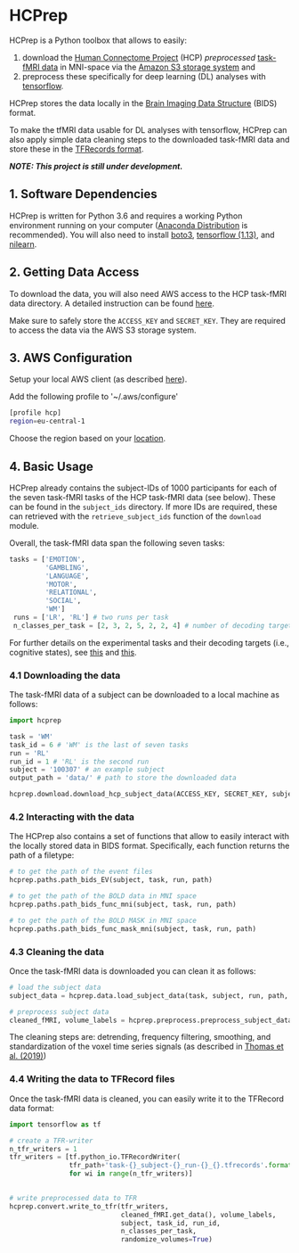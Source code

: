 # HCPrep
HCPrep is a Python toolbox that allows to easily: 
1.  download the [Human Connectome Project](http://www.humanconnectomeproject.org) (HCP) *preprocessed* [task-fMRI data](https://www.humanconnectome.org/study/hcp-young-adult/project-protocol/task-fmri) in MNI-space via the [Amazon S3 storage system](https://www.humanconnectome.org/study/hcp-young-adult/article/hcp-s1200-release-now-available-amazon-web-services) and 
2. preprocess these specifically for deep learning (DL) analyses with [tensorflow](https://www.tensorflow.org/).

HCPrep stores the data locally in the [Brain Imaging Data Structure](https://bids.neuroimaging.io) (BIDS) format.

To make the tfMRI data usable for DL analyses with tensorflow, HCPrep can also apply simple data cleaning steps to the downloaded task-fMRI data and store these in the [TFRecords format](https://www.tensorflow.org/tutorials/load_data/tfrecord).  

***NOTE: This project is still under development.***


## 1. Software Dependencies
HCPrep is written for Python 3.6 and requires a working Python environment running on your computer ([Anaconda Distribution](https://www.anaconda.com/distribution/) is recommended). You will also need to install [boto3](https://boto3.amazonaws.com/v1/documentation/api/latest/index.html), [tensorflow (1.13)](https://www.tensorflow.org/install/pip), and [nilearn](https://nilearn.github.io/introduction.html#installing-nilearn). 

## 2. Getting Data Access
To download the data, you will also need AWS access to the HCP task-fMRI data directory. A detailed instruction can be found [here](https://wiki.humanconnectome.org/display/PublicData/How+To+Connect+to+Connectome+Data+via+AWS).

Make sure to safely store the `ACCESS_KEY` and `SECRET_KEY`. They are required to access the data via the AWS S3 storage system. 

## 3. AWS Configuration
Setup your local AWS client (as described [here](https://docs.aws.amazon.com/cli/latest/userguide/cli-configure-files.html)). 

Add the following profile to '~/.aws/configure'

```bash
[profile hcp]
region=eu-central-1
```
Choose the region based on your [location](https://docs.aws.amazon.com/AmazonRDS/latest/UserGuide/Concepts.RegionsAndAvailabilityZones.html).

## 4. Basic Usage
HCPrep already contains the subject-IDs of 1000 participants for each of the seven task-fMRI tasks of the HCP task-fMRI data (see below). These can be found in the `subject_ids` directory. If more IDs are required, these can retrieved with the `retrieve_subject_ids` function of the `download` module. 

Overall, the task-fMRI data span the following seven tasks:

```python
tasks = ['EMOTION',
         'GAMBLING',
         'LANGUAGE',
         'MOTOR',
         'RELATIONAL',
         'SOCIAL',
         'WM']
 runs = ['LR', 'RL'] # two runs per task
 n_classes_per_task = [2, 3, 2, 5, 2, 2, 4] # number of decoding targets per task
```
For further details on the experimental tasks and their decoding targets (i.e., cognitive states), see [this](https://www.sciencedirect.com/science/article/abs/pii/S1053811913005272?via%3Dihub) and [this](https://arxiv.org/pdf/1907.01953.pdf).

### 4.1 Downloading the data
The task-fMRI data of a subject can be downloaded to a local machine as follows:

```python
import hcprep

task = 'WM'
task_id = 6 # 'WM' is the last of seven tasks
run = 'RL'
run_id = 1 # 'RL' is the second run
subject = '100307' # an example subject
output_path = 'data/' # path to store the downloaded data

hcprep.download.download_hcp_subject_data(ACCESS_KEY, SECRET_KEY, subject, task, run, output_path)
```

### 4.2 Interacting with the data
The HCPrep also contains a set of functions that allow to easily interact with the locally stored data in BIDS format. Specifically, each function returns the path of a filetype:

```python
# to get the path of the event files
hcprep.paths.path_bids_EV(subject, task, run, path)

# to get the path of the BOLD data in MNI space
hcprep.paths.path_bids_func_mni(subject, task, run, path)

# to get the path of the BOLD MASK in MNI space
hcprep.paths.path_bids_func_mask_mni(subject, task, run, path)
```

### 4.3 Cleaning the data
Once the task-fMRI data is downloaded you can clean it as follows:

```python
# load the subject data
subject_data = hcprep.data.load_subject_data(task, subject, run, path, TR)

# preprocess subject data
cleaned_fMRI, volume_labels = hcprep.preprocess.preprocess_subject_data(subject_data, [run], high_pass=1./128., smoothing_fwhm=3)
```
The cleaning steps are: detrending, frequency filtering, smoothing, and standardization of the voxel time series signals (as described in [Thomas et al. (2019)](https://www.frontiersin.org/articles/10.3389/fnins.2019.01321/full))

### 4.4 Writing the data to TFRecord files
Once the task-fMRI data is cleaned, you can easily write it to the TFRecord data format:

```python
import tensorflow as tf

# create a TFR-writer
n_tfr_writers = 1
tfr_writers = [tf.python_io.TFRecordWriter(
               tfr_path+'task-{}_subject-{}_run-{}_{}.tfrecords'.format(task, subject, run, wi))
               for wi in range(n_tfr_writers)]
               

# write preprocessed data to TFR
hcprep.convert.write_to_tfr(tfr_writers,
                            cleaned_fMRI.get_data(), volume_labels,
                            subject, task_id, run_id,
                            n_classes_per_task,
                            randomize_volumes=True)
```
